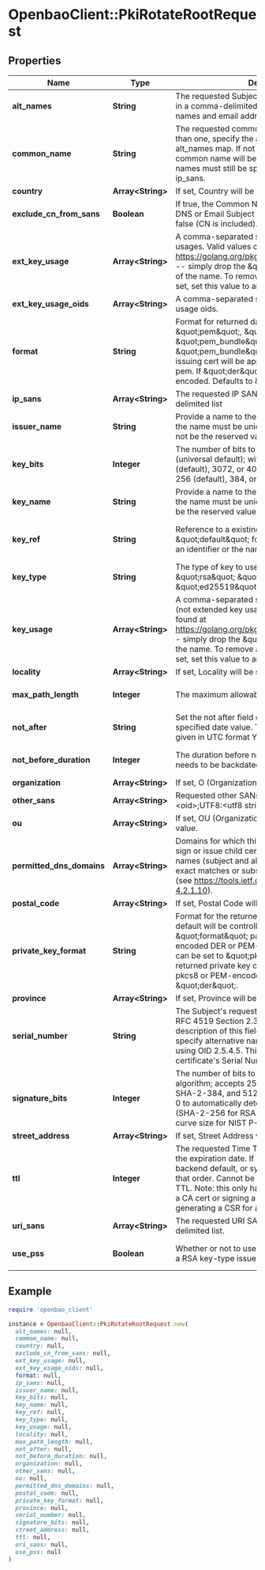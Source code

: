# OpenbaoClient::PkiRotateRootRequest

## Properties

| Name | Type | Description | Notes |
| ---- | ---- | ----------- | ----- |
| **alt_names** | **String** | The requested Subject Alternative Names, if any, in a comma-delimited list. May contain both DNS names and email addresses. | [optional] |
| **common_name** | **String** | The requested common name; if you want more than one, specify the alternative names in the alt_names map. If not specified when signing, the common name will be taken from the CSR; other names must still be specified in alt_names or ip_sans. | [optional] |
| **country** | **Array&lt;String&gt;** | If set, Country will be set to this value. | [optional] |
| **exclude_cn_from_sans** | **Boolean** | If true, the Common Name will not be included in DNS or Email Subject Alternate Names. Defaults to false (CN is included). | [optional][default to false] |
| **ext_key_usage** | **Array&lt;String&gt;** | A comma-separated string or list of extended key usages. Valid values can be found at https://golang.org/pkg/crypto/x509/#ExtKeyUsage -- simply drop the \&quot;ExtKeyUsage\&quot; part of the name. To remove all key usages from being set, set this value to an empty list. | [optional] |
| **ext_key_usage_oids** | **Array&lt;String&gt;** | A comma-separated string or list of extended key usage oids. | [optional] |
| **format** | **String** | Format for returned data. Can be \&quot;pem\&quot;, \&quot;der\&quot;, or \&quot;pem_bundle\&quot;. If \&quot;pem_bundle\&quot;, any private key and issuing cert will be appended to the certificate pem. If \&quot;der\&quot;, the value will be base64 encoded. Defaults to \&quot;pem\&quot;. | [optional][default to &#39;pem&#39;] |
| **ip_sans** | **Array&lt;String&gt;** | The requested IP SANs, if any, in a comma-delimited list | [optional] |
| **issuer_name** | **String** | Provide a name to the generated or existing issuer, the name must be unique across all issuers and not be the reserved value &#39;default&#39; | [optional] |
| **key_bits** | **Integer** | The number of bits to use. Allowed values are 0 (universal default); with rsa key_type: 2048 (default), 3072, or 4096; with ec key_type: 224, 256 (default), 384, or 521; ignored with ed25519. | [optional][default to 0] |
| **key_name** | **String** | Provide a name to the generated or existing key, the name must be unique across all keys and not be the reserved value &#39;default&#39; | [optional] |
| **key_ref** | **String** | Reference to a existing key; either \&quot;default\&quot; for the configured default key, an identifier or the name assigned to the key. | [optional][default to &#39;default&#39;] |
| **key_type** | **String** | The type of key to use; defaults to RSA. \&quot;rsa\&quot; \&quot;ec\&quot; and \&quot;ed25519\&quot; are the only valid values. | [optional][default to &#39;rsa&#39;] |
| **key_usage** | **Array&lt;String&gt;** | A comma-separated string or list of key usages (not extended key usages). Valid values can be found at https://golang.org/pkg/crypto/x509/#KeyUsage -- simply drop the \&quot;KeyUsage\&quot; part of the name. To remove all key usages from being set, set this value to an empty list. | [optional] |
| **locality** | **Array&lt;String&gt;** | If set, Locality will be set to this value. | [optional] |
| **max_path_length** | **Integer** | The maximum allowable path length | [optional][default to -1] |
| **not_after** | **String** | Set the not after field of the certificate with specified date value. The value format should be given in UTC format YYYY-MM-ddTHH:MM:SSZ | [optional] |
| **not_before_duration** | **Integer** | The duration before now which the certificate needs to be backdated by. | [optional][default to 30] |
| **organization** | **Array&lt;String&gt;** | If set, O (Organization) will be set to this value. | [optional] |
| **other_sans** | **Array&lt;String&gt;** | Requested other SANs, in an array with the format &lt;oid&gt;;UTF8:&lt;utf8 string value&gt; for each entry. | [optional] |
| **ou** | **Array&lt;String&gt;** | If set, OU (OrganizationalUnit) will be set to this value. | [optional] |
| **permitted_dns_domains** | **Array&lt;String&gt;** | Domains for which this certificate is allowed to sign or issue child certificates. If set, all DNS names (subject and alt) on child certs must be exact matches or subsets of the given domains (see https://tools.ietf.org/html/rfc5280#section-4.2.1.10). | [optional] |
| **postal_code** | **Array&lt;String&gt;** | If set, Postal Code will be set to this value. | [optional] |
| **private_key_format** | **String** | Format for the returned private key. Generally the default will be controlled by the \&quot;format\&quot; parameter as either base64-encoded DER or PEM-encoded DER. However, this can be set to \&quot;pkcs8\&quot; to have the returned private key contain base64-encoded pkcs8 or PEM-encoded pkcs8 instead. Defaults to \&quot;der\&quot;. | [optional][default to &#39;der&#39;] |
| **province** | **Array&lt;String&gt;** | If set, Province will be set to this value. | [optional] |
| **serial_number** | **String** | The Subject&#39;s requested serial number, if any. See RFC 4519 Section 2.31 &#39;serialNumber&#39; for a description of this field. If you want more than one, specify alternative names in the alt_names map using OID 2.5.4.5. This has no impact on the final certificate&#39;s Serial Number field. | [optional] |
| **signature_bits** | **Integer** | The number of bits to use in the signature algorithm; accepts 256 for SHA-2-256, 384 for SHA-2-384, and 512 for SHA-2-512. Defaults to 0 to automatically detect based on key length (SHA-2-256 for RSA keys, and matching the curve size for NIST P-Curves). | [optional][default to 0] |
| **street_address** | **Array&lt;String&gt;** | If set, Street Address will be set to this value. | [optional] |
| **ttl** | **Integer** | The requested Time To Live for the certificate; sets the expiration date. If not specified the role default, backend default, or system default TTL is used, in that order. Cannot be larger than the mount max TTL. Note: this only has an effect when generating a CA cert or signing a CA cert, not when generating a CSR for an intermediate CA. | [optional] |
| **uri_sans** | **Array&lt;String&gt;** | The requested URI SANs, if any, in a comma-delimited list. | [optional] |
| **use_pss** | **Boolean** | Whether or not to use PSS signatures when using a RSA key-type issuer. Defaults to false. | [optional][default to false] |

## Example

```ruby
require 'openbao_client'

instance = OpenbaoClient::PkiRotateRootRequest.new(
  alt_names: null,
  common_name: null,
  country: null,
  exclude_cn_from_sans: null,
  ext_key_usage: null,
  ext_key_usage_oids: null,
  format: null,
  ip_sans: null,
  issuer_name: null,
  key_bits: null,
  key_name: null,
  key_ref: null,
  key_type: null,
  key_usage: null,
  locality: null,
  max_path_length: null,
  not_after: null,
  not_before_duration: null,
  organization: null,
  other_sans: null,
  ou: null,
  permitted_dns_domains: null,
  postal_code: null,
  private_key_format: null,
  province: null,
  serial_number: null,
  signature_bits: null,
  street_address: null,
  ttl: null,
  uri_sans: null,
  use_pss: null
)
```

